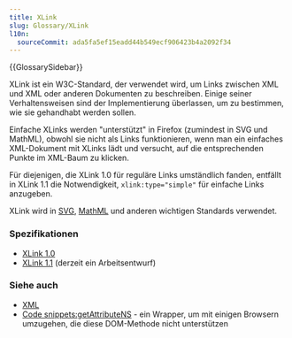 ```yaml
---
title: XLink
slug: Glossary/XLink
l10n:
  sourceCommit: ada5fa5ef15eadd44b549ecf906423b4a2092f34
---
```


{{GlossarySidebar}}

XLink ist ein W3C-Standard, der verwendet wird, um Links zwischen XML und XML oder anderen Dokumenten zu beschreiben. Einige seiner Verhaltensweisen sind der Implementierung überlassen, um zu bestimmen, wie sie gehandhabt werden sollen.

Einfache XLinks werden "unterstützt" in Firefox (zumindest in SVG und MathML), obwohl sie nicht als Links funktionieren, wenn man ein einfaches XML-Dokument mit XLinks lädt und versucht, auf die entsprechenden Punkte im XML-Baum zu klicken.

Für diejenigen, die XLink 1.0 für reguläre Links umständlich fanden, entfällt in XLink 1.1 die Notwendigkeit, `xlink:type="simple"` für einfache Links anzugeben.

XLink wird in [SVG](/de/docs/Web/SVG), [MathML](/de/docs/Web/MathML) und anderen wichtigen Standards verwendet.

### Spezifikationen

- [XLink 1.0](https://www.w3.org/TR/xlink/)
- [XLink 1.1](https://www.w3.org/TR/xlink11/) (derzeit ein Arbeitsentwurf)

### Siehe auch

- [XML](/de/docs/Web/XML)
- [Code snippets:getAttributeNS](/de/docs/Web/API/Element/getAttributeNS) - ein Wrapper, um mit einigen Browsern umzugehen, die diese DOM-Methode nicht unterstützen

